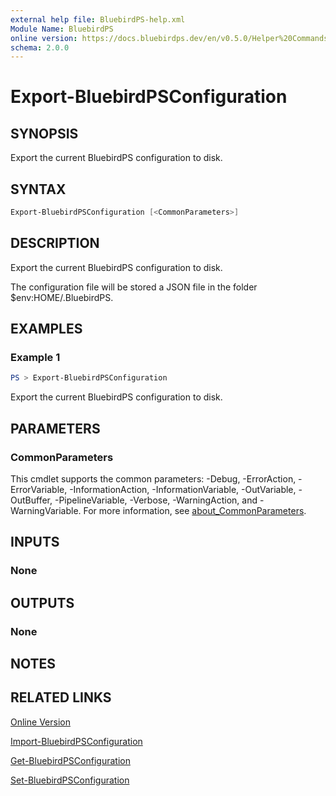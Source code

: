 ```yaml
---
external help file: BluebirdPS-help.xml
Module Name: BluebirdPS
online version: https://docs.bluebirdps.dev/en/v0.5.0/Helper%20Commands/Export-BluebirdPSConfiguration
schema: 2.0.0
---
```


# Export-BluebirdPSConfiguration

## SYNOPSIS

Export the current BluebirdPS configuration to disk.

## SYNTAX

```powershell
Export-BluebirdPSConfiguration [<CommonParameters>]
```

## DESCRIPTION

Export the current BluebirdPS configuration to disk.

The configuration file will be stored a JSON file in the folder $env:HOME/.BluebirdPS.

## EXAMPLES

### Example 1

```powershell
PS > Export-BluebirdPSConfiguration
```

Export the current BluebirdPS configuration to disk.

## PARAMETERS

### CommonParameters

This cmdlet supports the common parameters: -Debug, -ErrorAction, -ErrorVariable, -InformationAction, -InformationVariable, -OutVariable, -OutBuffer, -PipelineVariable, -Verbose, -WarningAction, and -WarningVariable. For more information, see [about_CommonParameters](http://go.microsoft.com/fwlink/?LinkID=113216).

## INPUTS

### None

## OUTPUTS

### None

## NOTES

## RELATED LINKS

[Online Version](https://docs.bluebirdps.dev/en/v0.5.0/Helper%20Commands/Export-BluebirdPSConfiguration)

[Import-BluebirdPSConfiguration](https://docs.bluebirdps.dev/en/v0.5.0/Helper%20Commands/Import-BluebirdPSConfiguration)

[Get-BluebirdPSConfiguration](https://docs.bluebirdps.dev/en/v0.5.0/Helper%20Commands/Get-BluebirdPSConfiguration)

[Set-BluebirdPSConfiguration](https://docs.bluebirdps.dev/en/v0.5.0/Helper%20Commands/Set-BluebirdPSConfiguration)
